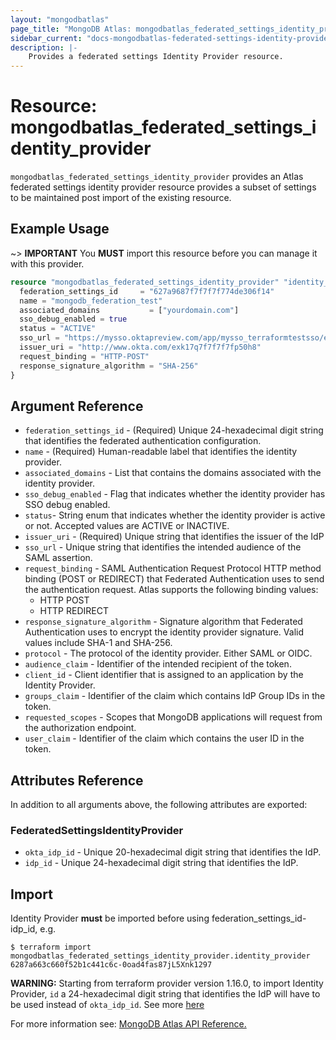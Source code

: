 ```yaml
---
layout: "mongodbatlas"
page_title: "MongoDB Atlas: mongodbatlas_federated_settings_identity_provider"
sidebar_current: "docs-mongodbatlas-federated-settings-identity-provider"
description: |-
    Provides a federated settings Identity Provider resource.
---
```


# Resource: mongodbatlas_federated_settings_identity_provider

`mongodbatlas_federated_settings_identity_provider` provides an Atlas federated settings identity provider resource provides a subset of settings to be maintained post import of the existing resource.
## Example Usage

~> **IMPORTANT** You **MUST** import this resource before you can manage it with this provider. 

```terraform
resource "mongodbatlas_federated_settings_identity_provider" "identity_provider" {
  federation_settings_id     = "627a9687f7f7f7f774de306f14"
  name = "mongodb_federation_test"
  associated_domains           = ["yourdomain.com"]
  sso_debug_enabled = true
  status = "ACTIVE"
  sso_url = "https://mysso.oktapreview.com/app/mysso_terraformtestsso/exk17q7f7f7f7f50h8/sso/saml"
  issuer_uri = "http://www.okta.com/exk17q7f7f7f7fp50h8"
  request_binding = "HTTP-POST"
  response_signature_algorithm = "SHA-256"
}
```

## Argument Reference

* `federation_settings_id` - (Required) Unique 24-hexadecimal digit string that identifies the federated authentication configuration.
* `name` - (Required) Human-readable label that identifies the identity provider.
* `associated_domains` - List that contains the domains associated with the identity provider.
* `sso_debug_enabled` - Flag that indicates whether the identity provider has SSO debug enabled.
* `status`- String enum that indicates whether the identity provider is active or not. Accepted values are ACTIVE or INACTIVE.
* `issuer_uri` - (Required) Unique string that identifies the issuer of the IdP
* `sso_url` - Unique string that identifies the intended audience of the SAML assertion.
* `request_binding` - SAML Authentication Request Protocol HTTP method binding (POST or REDIRECT) that Federated Authentication uses to send the authentication request. Atlas supports the following binding values:
    - HTTP POST
    - HTTP REDIRECT
* `response_signature_algorithm` - Signature algorithm that Federated Authentication uses to encrypt the identity provider signature.  Valid values include SHA-1 and SHA-256.
* `protocol` - The protocol of the identity provider. Either SAML or OIDC.
* `audience_claim` - Identifier of the intended recipient of the token.
* `client_id` - Client identifier that is assigned to an application by the Identity Provider.
* `groups_claim` - Identifier of the claim which contains IdP Group IDs in the token.
* `requested_scopes` - Scopes that MongoDB applications will request from the authorization endpoint.
* `user_claim` - Identifier of the claim which contains the user ID in the token.

## Attributes Reference

In addition to all arguments above, the following attributes are exported:


### FederatedSettingsIdentityProvider

* `okta_idp_id` - Unique 20-hexadecimal digit string that identifies the IdP.
* `idp_id` - Unique 24-hexadecimal digit string that identifies the IdP.

## Import

Identity Provider **must** be imported before using federation_settings_id-idp_id, e.g.

```
$ terraform import mongodbatlas_federated_settings_identity_provider.identity_provider 6287a663c660f52b1c441c6c-0oad4fas87jL5Xnk1297
```

**WARNING:** Starting from terraform provider version 1.16.0, to import Identity Provider, `id` a 24-hexadecimal digit string that identifies the IdP will have to be used instead of `okta_idp_id`. See more [here](../guides/1.15.0-upgrade-guide.html.markdown)

For more information see: [MongoDB Atlas API Reference.](https://www.mongodb.com/docs/atlas/reference/api/federation-configuration/)